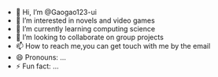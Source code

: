 - 👋 Hi, I’m @Gaogao123-ui
- 👀 I’m interested in novels and video games
- 🌱 I’m currently learning computing science
- 💞️ I’m looking to collaborate on group projects
- 📫 How to reach me,you can get touch with me by the email
- 😄 Pronouns: ...
- ⚡ Fun fact: ...

<!---
Gaogao123-ui/Gaogao123-ui is a ✨ special ✨ repository because its `README.md` (this file) appears on your GitHub profile.
You can click the Preview link to take a look at your changes.
--->
